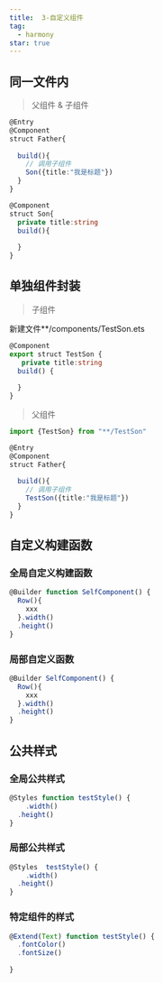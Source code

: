 ```yaml
---
title:  3-自定义组件
tag:
  - harmony
star: true
---
```




## 同一文件内

> 父组件 & 子组件

```ts
@Entry
@Component
struct Father{
  
  build(){
    // 调用子组件
    Son({title:"我是标题"})
  }
}

@Component
struct Son{
  private title:string
  build(){
    
  }
}
```



## 单独组件封装

> 子组件

新建文件**/components/TestSon.ets

```ts
@Component
export struct TestSon {
   private title:string
  build() {
    
  }
}
```

> 父组件

```ts
import {TestSon} from "**/TestSon"

@Entry
@Component
struct Father{
  
  build(){
    // 调用子组件
    TestSon({title:"我是标题"})
  }
}
```



## 自定义构建函数

### 全局自定义构建函数

```ts
@Builder function SelfComponent() {
  Row(){
    xxx
  }.width()
  .height()
}
```



### 局部自定义函数

```ts
@Builder SelfComponent() {
  Row(){
    xxx
  }.width()
  .height()
}
```



## 公共样式

### 全局公共样式

```ts
@Styles function testStyle() {
	.width()
  .height()
}
```

### 局部公共样式

```ts
@Styles  testStyle() {
	.width()
  .height()
}
```

### 特定组件的样式

```ts
@Extend(Text) function testStyle() {
  .fontColor()
  .fontSize()
  
}
```


